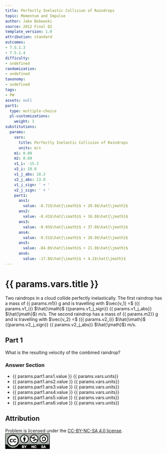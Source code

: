 ```yaml
---
title: Perfectly Inelastic Collision of Raindrops
topic: Momentum and Impulse
author: Jake Bobowski
source: 2012 Final Q2
template_version: 1.0
attribution: standard
outcomes:
- 7.5.1.3
- 7.5.1.4
difficulty:
- undefined
randomization:
- undefined
taxonomy:
- undefined
tags:
- PW
assets: null
part1:
  type: multiple-choice
  pl-customizations:
    weight: 1
substitutions:
  params:
    vars:
      title: Perfectly Inelastic Collision of Raindrops
      units: m/s
    m1: 0.89
    m2: 0.69
    v1_i: -15.3
    v2_i: 18.8
    v1_j_abs: 18.2
    v2_j_abs: 13.8
    v1_j_sign: ' + '
    v2_j_sign: ' + '
    part1:
      ans1:
        value: -0.72$\hat{\imath}$ + 29.0$\hat{\jmath}$
      ans2:
        value: -0.41$\hat{\imath}$ + 16.0$\hat{\jmath}$
      ans3:
        value: -0.93$\hat{\imath}$ + 37.0$\hat{\jmath}$
      ans4:
        value: -0.51$\hat{\imath}$ + 20.0$\hat{\jmath}$
      ans5:
        value: -84.0$\hat{\imath}$ + 21.0$\hat{\jmath}$
      ans6:
        value: -17.0$\hat{\imath}$ + 4.2$\hat{\jmath}$
---
```

# {{ params.vars.title }}
Two raindrops in a cloud collide perfectly inelastically. The first raindrop has a mass of {{ params.m1}} g and is travelling with $\vec{v_1} =$ ({{ params.v1_i}} $\hat{\imath}$ {{params.v1_j_sign}} {{ params.v1_j_abs}} $\hat{\jmath}$) m/s.
The second raindrop has a mass of {{ params.m2}} g and is travelling with $\vec{v_2} =$ ({{ params.v2_i}} $\hat{\imath}$ {{params.v2_j_sign}} {{ params.v2_j_abs}} $\hat{\jmath}$) m/s.
## Part 1

What is the resulting velocity of the combined raindrop?

### Answer Section

- {{ params.part1.ans1.value }} {{ params.vars.units}}
- {{ params.part1.ans2.value }} {{ params.vars.units}}
- {{ params.part1.ans3.value }} {{ params.vars.units}}
- {{ params.part1.ans4.value }} {{ params.vars.units}}
- {{ params.part1.ans5.value }} {{ params.vars.units}}
- {{ params.part1.ans6.value }} {{ params.vars.units}}

## Attribution

Problem is licensed under the [CC-BY-NC-SA 4.0 license](https://creativecommons.org/licenses/by-nc-sa/4.0/).<br> ![The Creative Commons 4.0 license requiring attribution-BY, non-commercial-NC, and share-alike-SA license.](https://raw.githubusercontent.com/firasm/bits/master/by-nc-sa.png)